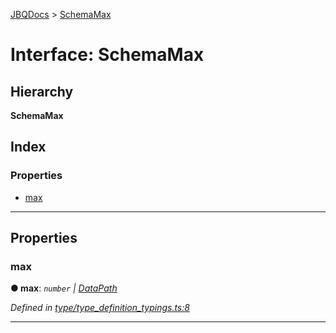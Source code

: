 [JBQDocs](../README.md) > [SchemaMax](../interfaces/schemamax.md)

# Interface: SchemaMax

## Hierarchy

**SchemaMax**

## Index

### Properties

* [max](schemamax.md#max)

---

## Properties

<a id="max"></a>

###  max

**● max**: *`number` \| [DataPath](datapath.md)*

*Defined in [type/type_definition_typings.ts:8](https://github.com/krnik/vjs-validator/blob/0be452f/src/type/type_definition_typings.ts#L8)*

___

